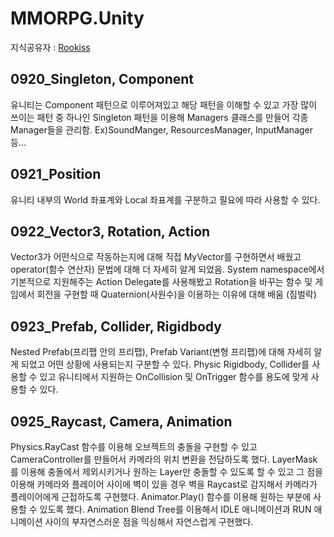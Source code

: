 # MMORPG.Unity    
지식공유자 : [Rookiss](https://www.inflearn.com/instructors/230375/courses)          

0920_Singleton, Component
--- 
유니티는 Component 패턴으로 이루어져있고 해당 패턴을 이해할 수 있고 가장 많이 쓰이는 패턴 중 하나인 Singleton 패턴을 이용해 Managers 클래스를 만들어 각종 Manager들을 관리함. 
Ex)SoundManger, ResourcesManager, InputManager 등... 
  
0921_Position
---  
유니티 내부의 World 좌표계와 Local 좌표계를 구분하고 필요에 따라 사용할 수 있다. 
  
0922_Vector3, Rotation, Action
--- 
Vector3가 어떤식으로 작동하는지에 대해 직접 MyVector를 구현하면서 배웠고 operator(함수 연산자) 문법에 대해 더 자세히 알게 되었음.
System namespace에서 기본적으로 지원해주는 Action Delegate를 사용해봤고 Rotation을 바꾸는 함수 및 게임에서 회전을 구현할 때 Quaternion(사원수)을 이용하는 이유에 대해 배움 (짐벌락) 
  
0923_Prefab, Collider, Rigidbody  
--- 
Nested Prefab(프리팹 안의 프리팹), Prefab Variant(변형 프리팹)에 대해 자세히 알게 되었고 어떤 상황에 사용되는지 구분할 수 있다.
Physic Rigidbody, Collider를 사용할 수 있고 유니티에서 지원하는 OnCollision 및 OnTrigger 함수를 용도에 맞게 사용할 수 있다.
  
0925_Raycast, Camera, Animation
--- 
Physics.RayCast 함수를 이용해 오브젝트의 충돌을 구현할 수 있고 CameraController를 만들어서 카메라의 위치 변환을 전담하도록 했다. 
LayerMask를 이용해 충돌에서 제외시키거나 원하는 Layer만 충돌할 수 있도록 할 수 있고 그 점을 이용해 카메라와 플레이어 사이에 벽이 있을 경우 벽을 Raycast로 감지해서 카메라가 플레이어에게 근접하도록 구현했다. Animator.Play() 함수를 이용해 원하는 부분에 사용할 수 있도록 했다. Animation Blend Tree를 이용해서 IDLE 애니메이션과 RUN 애니메이션 사이의 부자연스러운 점을 믹싱해서 자연스럽게 구현했다. 
